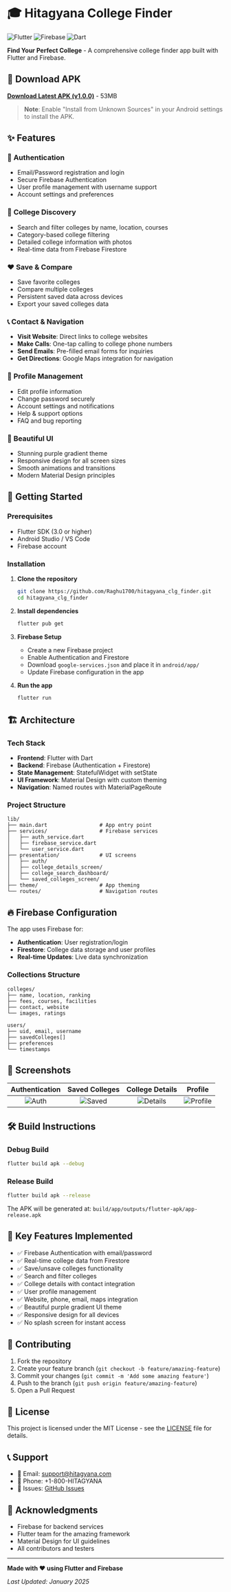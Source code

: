 # 🎓 Hitagyana College Finder

![Flutter](https://img.shields.io/badge/Flutter-02569B?style=for-the-badge&logo=flutter&logoColor=white)
![Firebase](https://img.shields.io/badge/Firebase-039BE5?style=for-the-badge&logo=firebase&logoColor=white)
![Dart](https://img.shields.io/badge/Dart-0175C2?style=for-the-badge&logo=dart&logoColor=white)

**Find Your Perfect College** - A comprehensive college finder app built with Flutter and Firebase.

## 📱 Download APK

**[Download Latest APK (v1.0.0)](./Hitagyana-College-Finder-v1.0.0.apk)** - 53MB

> **Note**: Enable "Install from Unknown Sources" in your Android settings to install the APK.

## ✨ Features

### 🔐 **Authentication**
- Email/Password registration and login
- Secure Firebase Authentication
- User profile management with username support
- Account settings and preferences

### 🏫 **College Discovery**
- Search and filter colleges by name, location, courses
- Category-based college filtering
- Detailed college information with photos
- Real-time data from Firebase Firestore

### ❤️ **Save & Compare**
- Save favorite colleges
- Compare multiple colleges
- Persistent saved data across devices
- Export your saved colleges data

### 📞 **Contact & Navigation**
- **Visit Website**: Direct links to college websites
- **Make Calls**: One-tap calling to college phone numbers
- **Send Emails**: Pre-filled email forms for inquiries
- **Get Directions**: Google Maps integration for navigation

### 👤 **Profile Management**
- Edit profile information
- Change password securely
- Account settings and notifications
- Help & support options
- FAQ and bug reporting

### 🎨 **Beautiful UI**
- Stunning purple gradient theme
- Responsive design for all screen sizes
- Smooth animations and transitions
- Modern Material Design principles

## 🚀 Getting Started

### Prerequisites
- Flutter SDK (3.0 or higher)
- Android Studio / VS Code
- Firebase account

### Installation

1. **Clone the repository**
   ```bash
   git clone https://github.com/Raghu1700/hitagyana_clg_finder.git
   cd hitagyana_clg_finder
   ```

2. **Install dependencies**
   ```bash
   flutter pub get
   ```

3. **Firebase Setup**
   - Create a new Firebase project
   - Enable Authentication and Firestore
   - Download `google-services.json` and place it in `android/app/`
   - Update Firebase configuration in the app

4. **Run the app**
   ```bash
   flutter run
   ```

## 🏗️ Architecture

### Tech Stack
- **Frontend**: Flutter with Dart
- **Backend**: Firebase (Authentication + Firestore)
- **State Management**: StatefulWidget with setState
- **UI Framework**: Material Design with custom theming
- **Navigation**: Named routes with MaterialPageRoute

### Project Structure
```
lib/
├── main.dart                 # App entry point
├── services/                 # Firebase services
│   ├── auth_service.dart
│   ├── firebase_service.dart
│   └── user_service.dart
├── presentation/             # UI screens
│   ├── auth/
│   ├── college_details_screen/
│   ├── college_search_dashboard/
│   └── saved_colleges_screen/
├── theme/                    # App theming
└── routes/                   # Navigation routes
```

## 🔥 Firebase Configuration

The app uses Firebase for:
- **Authentication**: User registration/login
- **Firestore**: College data storage and user profiles
- **Real-time Updates**: Live data synchronization

### Collections Structure
```
colleges/
├── name, location, ranking
├── fees, courses, facilities
├── contact, website
└── images, ratings

users/
├── uid, email, username
├── savedColleges[]
├── preferences
└── timestamps
```

## 📸 Screenshots

| Authentication | Saved Colleges | College Details | Profile |
|:---:|:---:|:---:|:---:|
| ![Auth](https://via.placeholder.com/200x400?text=Auth) | ![Saved](https://via.placeholder.com/200x400?text=Saved) | ![Details](https://via.placeholder.com/200x400?text=Details) | ![Profile](https://via.placeholder.com/200x400?text=Profile) |

## 🛠️ Build Instructions

### Debug Build
```bash
flutter build apk --debug
```

### Release Build
```bash
flutter build apk --release
```
The APK will be generated at: `build/app/outputs/flutter-apk/app-release.apk`

## 🎯 Key Features Implemented

- ✅ Firebase Authentication with email/password
- ✅ Real-time college data from Firestore
- ✅ Save/unsave colleges functionality
- ✅ Search and filter colleges
- ✅ College details with contact integration
- ✅ User profile management
- ✅ Website, phone, email, maps integration
- ✅ Beautiful purple gradient UI theme
- ✅ Responsive design for all devices
- ✅ No splash screen for instant access

## 🤝 Contributing

1. Fork the repository
2. Create your feature branch (`git checkout -b feature/amazing-feature`)
3. Commit your changes (`git commit -m 'Add some amazing feature'`)
4. Push to the branch (`git push origin feature/amazing-feature`)
5. Open a Pull Request

## 📄 License

This project is licensed under the MIT License - see the [LICENSE](LICENSE) file for details.

## 📞 Support

- 📧 Email: support@hitagyana.com
- 📱 Phone: +1-800-HITAGYANA
- 🐛 Issues: [GitHub Issues](https://github.com/Raghu1700/hitagyana_clg_finder/issues)

## 🙏 Acknowledgments

- Firebase for backend services
- Flutter team for the amazing framework
- Material Design for UI guidelines
- All contributors and testers

---

**Made with ❤️ using Flutter and Firebase**

*Last Updated: January 2025*
